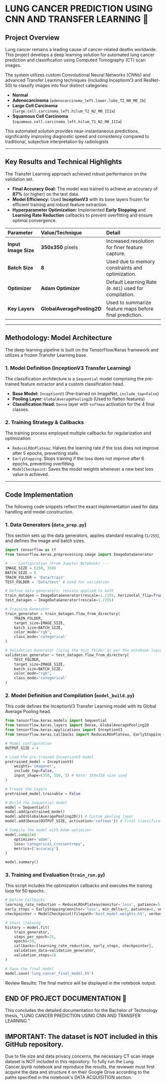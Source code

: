 
# LUNG CANCER PREDICTION USING CNN AND TRANSFER LEARNING 🔬

## Project Overview

Lung cancer remains a leading cause of cancer-related deaths worldwide. This project develops a deep learning solution for automated lung cancer prediction and classification using Computed Tomography (CT) scan images.

The system utilizes custom Convolutional Neural Networks (CNNs) and advanced Transfer Learning techniques (including InceptionV3 and ResNet-50) to classify images into four distinct categories:

  * **Normal**
  * **Adenocarcinoma** (`adenocarcinoma_left.lower.lobe_T2_N0_M0_Ib`)
  * **Large Cell Carcinoma** (`large.cell.carcinoma_left.hilum_T2_N2_M0_IIIa`)
  * **Squamous Cell Carcinoma** (`squamous.cell.carcinoma_left.hilum_T1_N2_M0_IIIa`)

This automated solution provides near-instantaneous predictions, significantly improving diagnostic speed and consistency compared to traditional, subjective interpretation by radiologists

-----

## Key Results and Technical Highlights

The Transfer Learning approach achieved robust performance on the validation set.

  * **Final Accuracy Goal:** The model was trained to achieve an accuracy of **87%** (or higher) on the test data.
  * **Model Efficiency:** Used **InceptionV3** with its base layers frozen for efficient training and robust feature extraction.
  * **Hyperparameter Optimization:** Implemented **Early Stopping** and **Learning Rate Reduction** callbacks to prevent overfitting and ensure optimal convergence.

| Parameter | Value/Technique | Detail |
| :--- | :--- | :--- |
| **Input Image Size** | **350x350** pixels | Increased resolution for finer feature capture. |
| **Batch Size** | **8** | Used due to memory constraints and optimization. |
| **Optimizer** | **Adam Optimizer** | Default Learning Rate (`0.001`) used for compilation. |
| **Key Layers** | **GlobalAveragePooling2D** | Used to summarize feature maps before final prediction. |

-----

## Methodology: Model Architecture

The deep learning pipeline is built on the TensorFlow/Keras framework and utilizes a frozen Transfer Learning base.

### 1\. Model Definition (InceptionV3 Transfer Learning)

The classification architecture is a `Sequential` model comprising the pre-trained feature extractor and a custom classification head.

  * **Base Model:** `InceptionV3` (Pre-trained on ImageNet, `include_top=False`)
  * **Pooling Layer:** `GlobalAveragePooling2D` (Used to flatten features)
  * **Classification Head:** `Dense` layer with `softmax` activation for the 4 final classes.

### 2\. Training Strategy & Callbacks

The training process employed multiple callbacks for regularization and optimization:

  * `ReduceLROnPlateau`: Halves the learning rate if the loss does not improve after 5 epochs, preventing stalls.
  * `EarlyStopping`: Stops training if the loss does not improve after 6 epochs, preventing overfitting.
  * `ModelCheckpoint`: Saves the model weights whenever a new best loss value is achieved.

-----

## Code Implementation

The following code snippets reflect the exact implementation used for data handling and model construction.

### 1\. Data Generators (`data_prep.py`)

This section sets up the data generators, applies standard rescaling (`1/255`), and defines the image and batch sizes.

```python
import tensorflow as tf
from tensorflow.keras.preprocessing.image import ImageDataGenerator

# --- Configuration (From Jupyter Notebook) ---
IMAGE_SIZE = (350, 350) 
BATCH_SIZE = 8
TRAIN_FOLDER = 'Data/train' 
TEST_FOLDER = 'Data/test' # Used for validation

# Define data generators: rescale applied to both
train_datagen = ImageDataGenerator(rescale=1./255, horizontal_flip=True)
test_datagen = ImageDataGenerator(rescale=1./255)

# Training Generator
train_generator = train_datagen.flow_from_directory(
    TRAIN_FOLDER,
    target_size=IMAGE_SIZE,
    batch_size=BATCH_SIZE,
    color_mode="rgb",
    class_mode='categorical'
)

# Validation Generator (using the test folder as per the notebook logic)
validation_generator = test_datagen.flow_from_directory(
    TEST_FOLDER,
    target_size=IMAGE_SIZE,
    batch_size=BATCH_SIZE,
    color_mode="rgb",
    class_mode='categorical'
)
```

### 2\. Model Definition and Compilation (`model_build.py`)

This code defines the InceptionV3 Transfer Learning model with its Global Average Pooling head.

```python
from tensorflow.keras.models import Sequential
from tensorflow.keras.layers import Dense, GlobalAveragePooling2D
from tensorflow.keras.applications import InceptionV3
from tensorflow.keras.callbacks import ReduceLROnPlateau, EarlyStopping, ModelCheckpoint

# Model configuration
OUTPUT_SIZE = 4 

# Load the pre-trained InceptionV3 model
pretrained_model = InceptionV3(
    weights='imagenet', 
    include_top=False, 
    input_shape=(350, 350, 3) # Note: 350x350 size used
)

# Freeze the layers
pretrained_model.trainable = False

# Build the Sequential model
model = Sequential()
model.add(pretrained_model)
model.add(GlobalAveragePooling2D()) # Custom pooling layer
model.add(Dense(OUTPUT_SIZE, activation='softmax')) # Final classification layer

# Compile the model with Adam optimizer
model.compile(
    optimizer='adam', 
    loss='categorical_crossentropy', 
    metrics=['accuracy']
)

model.summary()
```

### 3\. Training and Evaluation (`train_run.py`)

This script includes the optimization callbacks and executes the training loop for 50 epochs.

```python
# Define Callbacks
learning_rate_reduction = ReduceLROnPlateau(monitor='loss', patience=5, verbose=1, factor=0.5, min_lr=0.000001)
early_stops = EarlyStopping(monitor='loss', min_delta=0, patience=6, verbose=1, mode='auto')
checkpointer = ModelCheckpoint(filepath='best_model.weights.h5', verbose=1, save_best_only=True, save_weights_only=True)

# Start training
history = model.fit(
    train_generator,
    steps_per_epoch=25,
    epochs=50,
    callbacks=[learning_rate_reduction, early_stops, checkpointer],
    validation_data=validation_generator,
    validation_steps=20
)

# Save the final model
model.save('lung_cancer_final_model.h5')
```


Review Results: The final metrics will be displayed in the notebook output.
## END OF PROJECT DOCUMENTATION 🏁

This concludes the detailed documentation for the Bachelor of Technology thesis, "LUNG CANCER PREDICTION USING CNN AND TRANSFER LEARNING."

## IMPORTANT: The dataset is NOT included in this GitHub repository.

Due to file size and data privacy concerns, the necessary CT scan image dataset is NOT included in this repository. To fully run the Lung Cancer.ipynb notebook and reproduce the results, the reviewer must first acquire the data and structure it on their Google Drive according to the paths specified in the notebook's  DATA ACQUISITION section.
